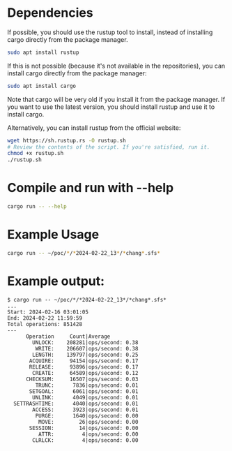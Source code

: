 # Dependencies

If possible, you should use the rustup tool to install, instead of installing
cargo directly from the package manager.

```bash
sudo apt install rustup
```

If this is not possible (because it's not available in the repositories), you
can install cargo directly from the package manager:

```bash
sudo apt install cargo
```

Note that cargo will be very old if you install it from the package manager. If
you want to use the latest version, you should install rustup and use it to
install cargo.

Alternatively, you can install rustup from the official website:
```bash
wget https://sh.rustup.rs -O rustup.sh
# Review the contents of the script. If you're satisfied, run it.
chmod +x rustup.sh
./rustup.sh
```

# Compile and run with --help

```bash
cargo run -- --help
```

# Example Usage

```bash
cargo run -- ~/poc/*/*2024-02-22_13*/*chang*.sfs*
```

# Example output:

```console
$ cargo run -- ~/poc/*/*2024-02-22_13*/*chang*.sfs*
...
Start: 2024-02-16 03:01:05
End: 2024-02-22 11:59:59
Total operations: 851428
---
      Operation     Count|Average        
        UNLOCK:    208281|ops/second: 0.38
         WRITE:    206607|ops/second: 0.38
        LENGTH:    139797|ops/second: 0.25
       ACQUIRE:     94154|ops/second: 0.17
       RELEASE:     93896|ops/second: 0.17
        CREATE:     64589|ops/second: 0.12
      CHECKSUM:     16507|ops/second: 0.03
         TRUNC:      7836|ops/second: 0.01
       SETGOAL:      6061|ops/second: 0.01
        UNLINK:      4049|ops/second: 0.01
  SETTRASHTIME:      4040|ops/second: 0.01
        ACCESS:      3923|ops/second: 0.01
         PURGE:      1640|ops/second: 0.00
          MOVE:        26|ops/second: 0.00
       SESSION:        14|ops/second: 0.00
          ATTR:         4|ops/second: 0.00
        CLRLCK:         4|ops/second: 0.00
```
